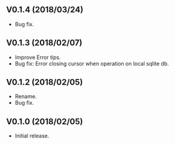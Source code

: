 ## V0.1.4 (2018/03/24)
 - Bug fix.

## V0.1.3 (2018/02/07)
 - Improve Error tips.
 - Bug fix: Error closing cursor when operation on local sqlite db.

## V0.1.2 (2018/02/05)
 - Rename.
 - Bug fix.

## V0.1.0 (2018/02/05)
 - Initial release.
